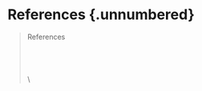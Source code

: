 # References {.unnumbered}

> References
\
\
\
\
\
\


[v4l2capture]:     images/v4l2capture.pdf

[freertos]:        http://www.freertos.org
[linux]:           http://www.elinux.org
[vxworks]:         http://www.windriver.com/products/vxworks
[wince]:           http://www.microsoft.com/windowsembedded
[omap4460]:        http://www.ti.com/product/omap4460
[mpu9150]:         http://www.invensense.com/mems/gyro/mpu9150.html
[ov5640]:          http://www.ovt.com/products/sensor.php?id=93
[open]:            http://linux.die.net/man/2/open
[select]:          http://linux.die.net/man/2/select
[poll]:            http://linux.die.net/man/2/poll
[ioctl]:           http://linux.die.net/man/2/ioctl
[read]:            http://linux.die.net/man/2/read
[write]:           http://linux.die.net/man/2/write
[mmap]:            http://linux.die.net/man/2/mmap
[udev]:            http://linux.die.net/man/8/udev
[mknod]:           http://linux.die.net/man/1/mknod
[querycap]:        http://linuxtv.org/downloads/v4l-dvb-apis/vidioc-querycap.html
[gfmt]:            http://linuxtv.org/downloads/v4l-dvb-apis/vidioc-g-fmt.html
[reqbufs]:         http://linuxtv.org/downloads/v4l-dvb-apis/vidioc-reqbufs.html
[querybuf]:        http://linuxtv.org/downloads/v4l-dvb-apis/vidioc-querybuf.html
[qbuf]:            http://linuxtv.org/downloads/v4l-dvb-apis/vidioc-qbuf.html
[streamon]:        http://linuxtv.org/downloads/v4l-dvb-apis/vidioc-streamon.html

[^omap4460trm]: OMAP4460 Technical reference manual\
<http://www.ti.com/litv/pdf/swpu235aa>

[^mpu9150ps]: MPU-9150 Product specification\
<http://invensense.com/mems/gyro/documents/PS-MPU-9150A-00v4_3.pdf>

[^ov5640pb]: OV5640 Product brief\
<http://www.ovt.com/download_document.php?type=sensor&sensorid=93>

[^linuxtv]: LinuxTV project\
<http://linuxtv.org/>

[^v4l2api]: Linux Media Infrastructure API\
<http://linuxtv.org/downloads/v4l-dvb-apis/>

[^bt601]: ITU-R Recommendation BT.601-7\
<http://www.itu.int/dms_pubrec/itu-r/rec/bt/R-REC-BT.601-7-201103-I!!PDF-E.pdf>


